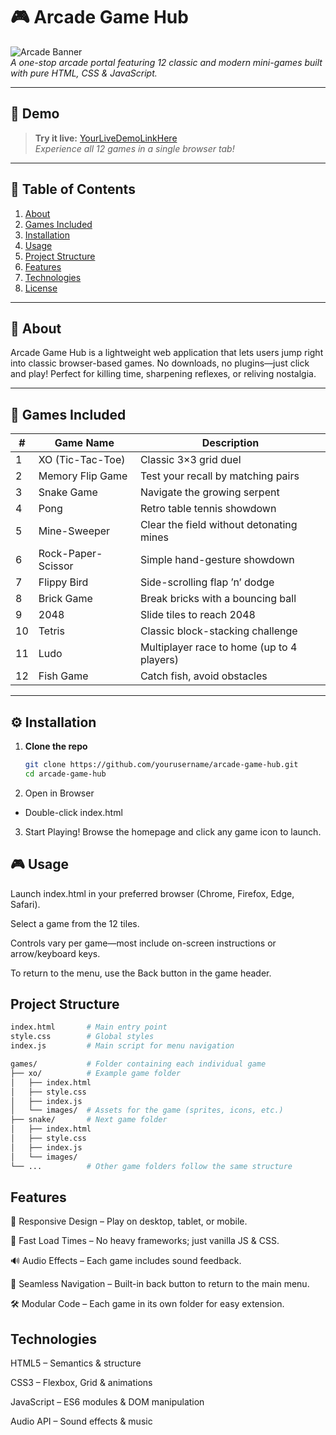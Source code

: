 # 🎮 Arcade Game Hub

![Arcade Banner](https://img.shields.io/badge/HTML-CSS-JS-orange?logo=html5&logoColor=white)  
_A one-stop arcade portal featuring 12 classic and modern mini-games built with pure HTML, CSS & JavaScript._

---

## 🚀 Demo

> **Try it live:** [YourLiveDemoLinkHere](https://yourusername.github.io/arcade-game-hub)  
> *Experience all 12 games in a single browser tab!*

---

## 📖 Table of Contents

1. [About](#about)  
2. [Games Included](#games-included)  
3. [Installation](#installation)  
4. [Usage](#usage)  
5. [Project Structure](#project-structure)  
6. [Features](#features)  
7. [Technologies](#technologies)  
8. [License](#license)

---

## 🧐 About

Arcade Game Hub is a lightweight web application that lets users jump right into classic browser-based games. No downloads, no plugins—just click and play! Perfect for killing time, sharpening reflexes, or reliving nostalgia.

---

## 🎲 Games Included

| #  | Game Name               | Description                                       |
| -- | ----------------------- | ------------------------------------------------- |
| 1  | XO (Tic-Tac-Toe)        | Classic 3×3 grid duel                             |
| 2  | Memory Flip Game        | Test your recall by matching pairs                |
| 3  | Snake Game              | Navigate the growing serpent                      |
| 4  | Pong                    | Retro table tennis showdown                       |
| 5  | Mine-Sweeper            | Clear the field without detonating mines          |
| 6  | Rock-Paper-Scissor      | Simple hand-gesture showdown                      |
| 7  | Flippy Bird             | Side-scrolling flap ’n’ dodge                     |
| 8  | Brick Game              | Break bricks with a bouncing ball                 |
| 9  | 2048                    | Slide tiles to reach 2048                         |
| 10 | Tetris                  | Classic block-stacking challenge                  |
| 11 | Ludo                    | Multiplayer race to home (up to 4 players)        |
| 12 | Fish Game               | Catch fish, avoid obstacles                       |

---

## ⚙️ Installation

1. **Clone the repo**  
   ```bash
   git clone https://github.com/yourusername/arcade-game-hub.git
   cd arcade-game-hub
   ```
2. Open in Browser
- Double-click index.html

3. Start Playing!
Browse the homepage and click any game icon to launch.

## 🎮 Usage
Launch index.html in your preferred browser (Chrome, Firefox, Edge, Safari).

Select a game from the 12 tiles.

Controls vary per game—most include on-screen instructions or arrow/keyboard keys.

To return to the menu, use the Back button in the game header.

## Project Structure
```bash
index.html       # Main entry point
style.css        # Global styles
index.js         # Main script for menu navigation

games/           # Folder containing each individual game
├── xo/          # Example game folder
│   ├── index.html
│   ├── style.css
│   ├── index.js
│   └── images/  # Assets for the game (sprites, icons, etc.)
├── snake/       # Next game folder
│   ├── index.html
│   ├── style.css
│   ├── index.js
│   └── images/
└── ...          # Other game folders follow the same structure
```
## Features
🎨 Responsive Design – Play on desktop, tablet, or mobile.

🚀 Fast Load Times – No heavy frameworks; just vanilla JS & CSS.

🔊 Audio Effects – Each game includes sound feedback.

🔄 Seamless Navigation – Built-in back button to return to the main menu.

🛠️ Modular Code – Each game in its own folder for easy extension.

## Technologies
HTML5 – Semantics & structure

CSS3 – Flexbox, Grid & animations

JavaScript – ES6 modules & DOM manipulation

Audio API – Sound effects & music
